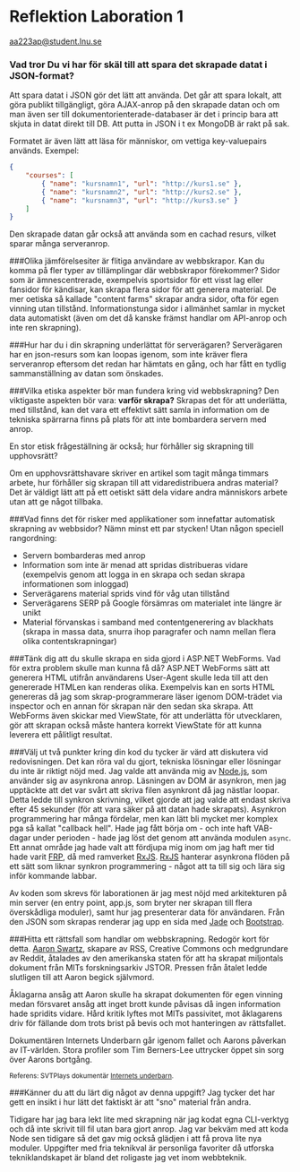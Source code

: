 # Reflektion Laboration 1
aa223ap@student.lnu.se

### Vad tror Du vi har för skäl till att spara det skrapade datat i JSON-format?
Att spara datat i JSON gör det lätt att använda. Det går att spara lokalt, att göra publikt tillgängligt, göra AJAX-anrop på den skrapade datan och om man även ser till dokumentorienterade-databaser är det i princip bara att skjuta in datat direkt till DB. Att putta in JSON i t ex MongoDB är rakt på sak.

Formatet är även lätt att läsa för människor, om vettiga key-valuepairs används. Exempel:

```json
{
    "courses": [
        { "name": "kursnamn1", "url": "http://kurs1.se" },
        { "name": "kursnamn2", "url": "http://kurs2.se" },
        { "name": "kursnamn3", "url": "http://kurs3.se" }
    ]
} 
```

Den skrapade datan går också att använda som en cachad resurs, vilket sparar många serveranrop. 

###Olika jämförelsesiter är flitiga användare av webbskrapor. Kan du komma på fler typer av tillämplingar där webbskrapor förekommer?
Sidor som är ämnescentrerade, exempelvis sportsidor för ett visst lag eller fansidor för kändisar, kan skrapa flera sidor för att generera material. De mer oetiska så kallade "content farms" skrapar andra sidor, ofta för egen vinning utan tillstånd. Informationstunga sidor i allmänhet samlar in mycket data automatiskt (även om det då kanske främst handlar om API-anrop och inte ren skrapning).

###Hur har du i din skrapning underlättat för serverägaren?
Serverägaren har en json-resurs som kan loopas igenom, som inte kräver flera serveranrop eftersom det redan har hämtats en gång, och har fått en tydlig sammanställning av datan som önskades. 

###Vilka etiska aspekter bör man fundera kring vid webbskrapning?
Den viktigaste aspekten bör vara: __varför skrapa?__
Skrapas det för att underlätta, med tillstånd, kan det vara ett effektivt sätt samla in information om de tekniska spärrarna finns på plats för att inte bombardera servern med anrop. 

En stor etisk frågeställning är också; hur förhåller sig skrapning till upphovsrätt? 

Om en upphovsrättshavare skriver en artikel som tagit många timmars arbete, 
hur förhåller sig skrapan till att vidaredistribuera andras material? Det är väldigt lätt att på ett oetiskt sätt dela vidare andra människors arbete utan att ge något tillbaka. 

###Vad finns det för risker med applikationer som innefattar automatisk skrapning av webbsidor? Nämn minst ett par stycken!
Utan någon speciell rangordning:
* Servern bombarderas med anrop
* Information som inte är menad att spridas distribueras vidare (exempelvis genom att logga in en skrapa och sedan skrapa informationen som inloggad)
* Serverägarens material sprids vind för våg utan tillstånd
* Serverägarens SERP på Google försämras om materialet inte längre är unikt
* Material förvanskas i samband med contentgenerering av blackhats (skrapa in massa data, snurra ihop paragrafer och namn mellan flera olika contentskrapningar)

###Tänk dig att du skulle skrapa en sida gjord i ASP.NET WebForms. Vad för extra problem skulle man kunna få då?
ASP.NET WebForms sätt att generera HTML utifrån användarens User-Agent skulle leda till att den genererade HTMLen kan renderas olika. Exempelvis kan en sorts HTML genereras då jag som skrap-programmerare läser igenom DOM-trädet via inspector och en annan för skrapan när den sedan ska skrapa. Att WebForms även skickar med ViewState, för att underlätta för utvecklaren, gör att skrapan också måste hantera korrekt ViewState för att kunna leverera ett pålitligt resultat.

###Välj ut två punkter kring din kod du tycker är värd att diskutera vid redovisningen. Det kan röra val du gjort, tekniska lösningar eller lösningar du inte är riktigt nöjd med.
Jag valde att använda mig av [Node.js](https://nodejs.org), som använder sig av asynkrona anrop. Läsningen av DOM är asynkron, men jag upptäckte att det var svårt att skriva filen asynkront då jag nästlar loopar. Detta ledde till synkron skrivning, vilket gjorde att jag valde att endast skriva efter 45 sekunder (för att vara säker på att datan hade skrapats). Asynkron programmering har många fördelar, men kan lätt bli mycket mer komplex pga så kallat "callback hell". Hade jag fått börja om - och inte haft VAB-dagar under perioden - hade jag löst det genom att använda modulen `async`. Ett annat område jag hade valt att fördjupa mig inom om jag haft mer tid hade varit [FRP](http://en.wikipedia.org/wiki/Functional_reactive_programming), då med ramverket [RxJS](https://github.com/Reactive-Extensions/RxJS). [RxJS](https://github.com/Reactive-Extensions/RxJS) hanterar asynkrona flöden på ett sätt som liknar synkron programmering - något att ta till sig och lära sig inför kommande labbar.

Av koden som skrevs för laborationen är jag mest nöjd med arkitekturen på min server (en entry point, app.js, som bryter ner skrapan till flera överskådliga moduler), samt hur jag presenterar data för användaren. Från den JSON som skrapas renderar jag upp en sida med [Jade](http://jade-lang.com/) och [Bootstrap](http://getbootstrap.com/). 

###Hitta ett rättsfall som handlar om webbskrapning. Redogör kort för detta.
[Aaron Swartz](http://sv.wikipedia.org/wiki/Aaron_Swartz), skapare av RSS, Creative Commons och medgrundare av Reddit, åtalades av den amerikanska staten för att ha skrapat miljontals dokument från MITs forskningsarkiv JSTOR. Pressen från åtalet ledde slutligen till att Aaron begick självmord. 

Åklagarna ansåg att Aaron skulle ha skrapat dokumenten för egen vinning medan försvaret ansåg att inget brott kunde påvisas då ingen information hade spridits vidare. Hård kritik lyftes mot MITs passivitet, mot åklagarens driv för fällande dom trots brist på bevis och mot hanteringen av rättsfallet.  

Dokumentären Internets Underbarn går igenom fallet och Aarons påverkan av IT-världen. Stora profiler som Tim Berners-Lee uttrycker öppet sin sorg över Aarons bortgång.

<small>Referens: SVTPlays dokumentär [Internets underbarn](http://www.svt.se/dox/internets-underbarn).</small>

###Känner du att du lärt dig något av denna uppgift?
Jag tycker det har gett en insikt i hur lätt det faktiskt är att "sno" material från andra. 

Tidigare har jag bara lekt lite med skrapning när jag kodat egna CLI-verktyg och då inte skrivit till fil utan bara gjort anrop. Jag var bekväm med att koda Node sen tidigare så det gav mig också glädjen i att få prova lite nya moduler. Uppgifter med fria teknikval är personliga favoriter då utforska tekniklandskapet är bland det roligaste jag vet inom webbteknik.